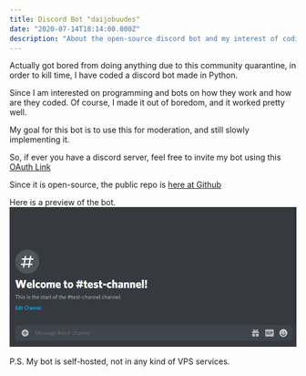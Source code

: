 ```yaml
---
title: Discord Bot "daijobuudes"
date: "2020-07-14T18:14:00.000Z"
description: "About the open-source discord bot and my interest of coding."
---
```



Actually got bored from doing anything due to this
community quarantine, in order to kill time, I have coded a
discord bot made in Python.

Since I am interested on programming and bots on how they work
and how are they coded. Of course, I made it out of boredom, and it
worked pretty well.

My goal for this bot is to use this for moderation, and still
slowly implementing it.

So, if ever you have a discord server, feel free to invite my bot
using this [OAuth Link](https://discord.com/api/oauth2/authorize?client_id=732431209312944190&permissions=8&redirect_uri=http%3A%2F%2Flocalhost&scope=bot)

Since it is open-source, the public repo is
[here at Github](https://github.com/DaijobuDes/daijobuudes)

Here is a preview of the bot.
![GIF](./x4FIV2JCqX.gif)

P.S. My bot is self-hosted, not in any kind of VPS services.

